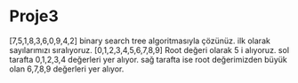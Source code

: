 # Proje3
[7,5,1,8,3,6,0,9,4,2]
binary search tree algoritmasıyla çözünüz.
ilk olarak sayılarımızı sıralıyoruz. 
[0,1,2,3,4,5,6,7,8,9] 
Root değeri olarak 5 i alıyoruz.
sol tarafta 0,1,2,3,4 değerleri yer alıyor.
sağ tarafta ise root değerimizden büyük olan 6,7,8,9 değerleri yer alıyor.
              		
